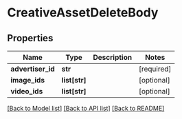 # CreativeAssetDeleteBody

## Properties
Name | Type | Description | Notes
------------ | ------------- | ------------- | -------------
**advertiser_id** | **str** |  | [required] 
**image_ids** | **list[str]** |  | [optional] 
**video_ids** | **list[str]** |  | [optional] 

[[Back to Model list]](../README.md#documentation-for-models) [[Back to API list]](../README.md#documentation-for-api-endpoints) [[Back to README]](../README.md)

